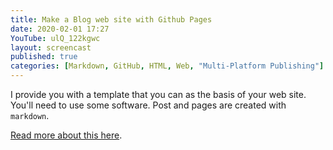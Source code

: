 ```yaml
---
title: Make a Blog web site with Github Pages
date: 2020-02-01 17:27
YouTube: ulQ_122kgwc
layout: screencast
published: true
categories: [Markdown, GitHub, HTML, Web, "Multi-Platform Publishing"]
---
```

I provide you with a template that you can as the basis of your web site. You'll need to use some software. Post and pages are created with `markdown`.

[Read more about this here][5e0a46ff].

  [5e0a46ff]: https://publisha.github.io/pages/createyourownblog/ "Read the article"
